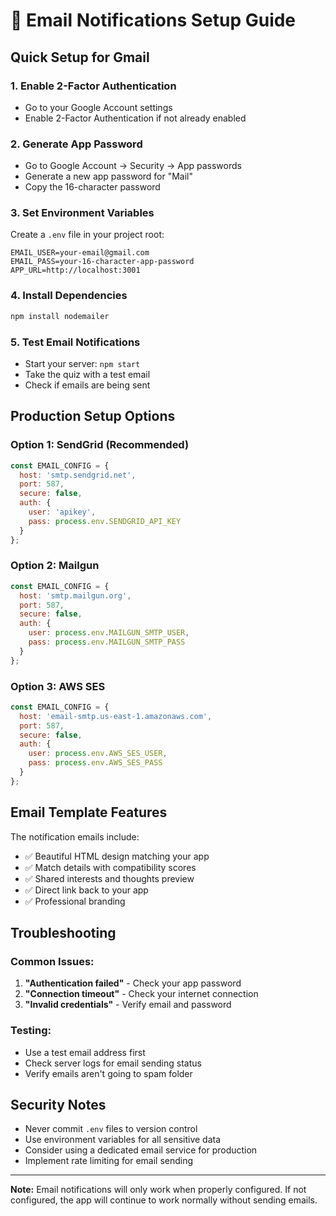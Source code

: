 # 📧 Email Notifications Setup Guide

## Quick Setup for Gmail

### 1. Enable 2-Factor Authentication
- Go to your Google Account settings
- Enable 2-Factor Authentication if not already enabled

### 2. Generate App Password
- Go to Google Account → Security → App passwords
- Generate a new app password for "Mail"
- Copy the 16-character password

### 3. Set Environment Variables
Create a `.env` file in your project root:

```env
EMAIL_USER=your-email@gmail.com
EMAIL_PASS=your-16-character-app-password
APP_URL=http://localhost:3001
```

### 4. Install Dependencies
```bash
npm install nodemailer
```

### 5. Test Email Notifications
- Start your server: `npm start`
- Take the quiz with a test email
- Check if emails are being sent

## Production Setup Options

### Option 1: SendGrid (Recommended)
```javascript
const EMAIL_CONFIG = {
  host: 'smtp.sendgrid.net',
  port: 587,
  secure: false,
  auth: {
    user: 'apikey',
    pass: process.env.SENDGRID_API_KEY
  }
};
```

### Option 2: Mailgun
```javascript
const EMAIL_CONFIG = {
  host: 'smtp.mailgun.org',
  port: 587,
  secure: false,
  auth: {
    user: process.env.MAILGUN_SMTP_USER,
    pass: process.env.MAILGUN_SMTP_PASS
  }
};
```

### Option 3: AWS SES
```javascript
const EMAIL_CONFIG = {
  host: 'email-smtp.us-east-1.amazonaws.com',
  port: 587,
  secure: false,
  auth: {
    user: process.env.AWS_SES_USER,
    pass: process.env.AWS_SES_PASS
  }
};
```

## Email Template Features

The notification emails include:
- ✅ Beautiful HTML design matching your app
- ✅ Match details with compatibility scores
- ✅ Shared interests and thoughts preview
- ✅ Direct link back to your app
- ✅ Professional branding

## Troubleshooting

### Common Issues:
1. **"Authentication failed"** - Check your app password
2. **"Connection timeout"** - Check your internet connection
3. **"Invalid credentials"** - Verify email and password

### Testing:
- Use a test email address first
- Check server logs for email sending status
- Verify emails aren't going to spam folder

## Security Notes

- Never commit `.env` files to version control
- Use environment variables for all sensitive data
- Consider using a dedicated email service for production
- Implement rate limiting for email sending

---

**Note:** Email notifications will only work when properly configured. If not configured, the app will continue to work normally without sending emails.
